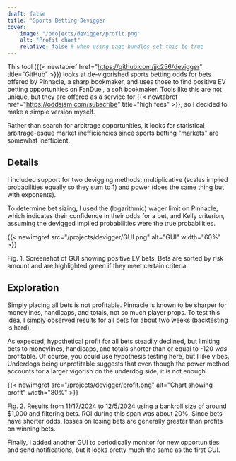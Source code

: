 ```yaml
---
draft: false
title: 'Sports Betting Devigger'
cover:
    image: "/projects/devigger/profit.png"
    alt: "Profit chart"
    relative: false # when using page bundles set this to true
---
```


This tool ({{< newtabref href="https://github.com/jjc256/devigger" title="GitHub" >}}) looks at de-vigorished sports betting odds for bets offered by Pinnacle, a sharp bookmaker, and uses those to find positive EV betting opportunities on FanDuel, a soft bookmaker. Tools like this are not unique, but they are offered as a service for {{< newtabref href="https://oddsjam.com/subscribe" title="high fees" >}}, so I decided to make a simple version myself.

Rather than search for arbitrage opportunities, it looks for statistical arbitrage-esque market inefficiencies since sports betting "markets" are somewhat inefficient.

## Details

I included support for two devigging methods: multiplicative (scales implied probabilities equally so they sum to 1) and power (does the same thing but with exponents).

To determine bet sizing, I used the (logarithmic) wager limit on Pinnacle, which indicates their confidence in their odds for a bet, and Kelly criterion, assuming the devigged implied probabilities were the true probabilities.

{{< newimgref src="/projects/devigger/GUI.png" alt="GUI" width="60%" >}}
<figcaption>Fig. 1. Screenshot of GUI showing positive EV bets. Bets are sorted by risk amount and are highlighted green if they meet certain criteria.</figcaption>

## Exploration

Simply placing all bets is not profitable. Pinnacle is known to be sharper for moneylines, handicaps, and totals, not so much player props. To test this idea, I simply observed results for all bets for about two weeks (backtesting is hard).

As expected, hypothetical profit for all bets steadily declined, but limiting bets to moneylines, handicaps, and totals shorter than or equal to -120 *was* profitable. Of course, you could use hypothesis testing here, but I like vibes. Underdogs being unprofitable suggests that even though the power method accounts for a larger vigorish on the underdog side, it is not enough.

{{< newimgref src="/projects/devigger/profit.png" alt="Chart showing profit" width="80%" >}}
<figcaption>Fig. 2. Results from 11/17/2024 to 12/5/2024 using a bankroll size of around $1,000 and filtering bets. ROI during this span was about 20%. Since bets have shorter odds, losses on losing bets are generally greater than profits on winning bets.</figcaption>

Finally, I added another GUI to periodically monitor for new opportunities and send notifications, but it looks pretty much the same as the first GUI.
